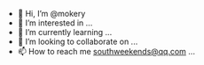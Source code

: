- 👋 Hi, I’m @mokery
- 👀 I’m interested in ...
- 🌱 I’m currently learning ...
- 💞️ I’m looking to collaborate on ...
- 📫 How to reach me southweekends@qq.com ...

<!---
mokery/mokery is a ✨ special ✨ repository because its `README.md` (this file) appears on your GitHub profile.
You can click the Preview link to take a look at your changes.
--->
